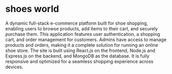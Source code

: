 # shoes world
A dynamic full-stack e-commerce platform built for shoe shopping, enabling users to browse products, add items to their cart, and securely purchase them. This application features user authentication, a shopping cart, and order management for customers. Admins have access to manage products and orders, making it a complete solution for running an online shoe store. The site is built using React.js on the frontend, Node.js and Express.js on the backend, and MongoDB as the database. It is fully responsive and optimized for a seamless shopping experience across devices.
